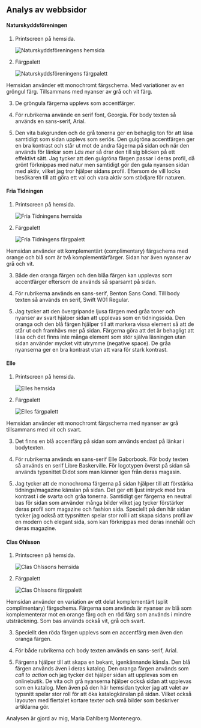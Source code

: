 ## Analys av webbsidor
<!--===============================-->

#### Naturskyddsföreningen

1. Printscreen på hemsida.

   ![Naturskyddsföreningens hemsida](img/analys/natur.jpg)

2. Färgpalett

   ![Naturskyddsföreningens färgpalett](img/analys/palettNatur.jpg)

Hemsidan använder ett monochromt färgschema. Med variationer av en gröngul färg. 
Tillsammans med nyanser av grå och vit färg. 

3. De gröngula färgerna upplevs som accentfärger.

4. För rubrikerna använde en serif font, Georgia. För body texten så används en sans-serif, Arial.

5. Den vita bakgrunden och de grå tonerna ger en behaglig ton för att läsa samtidigt som sidan 
upplevs som seriös. Den gulgröna accentfärgen ger en bra kontrast och står ut mot de andra 
fägerna på sidan och när den används för länkar som *Läs mer* så drar den till sig blicken på ett
effektivt sätt. Jag tycker att den gulgröna färgen passar i deras profil, då grönt förknippas med
natur men samtidigt gör den gula nyansen sidan med aktiv, vilket jag tror hjälper sidans profil. 
Eftersom de vill locka besökaren till att göra ett val och vara aktiv som stödjare för naturen.



#### Fria Tidningen

1. Printscreen på hemsida.

   ![Fria Tidningens hemsida](img/analys/fria.jpg)

2. Färgpalett

   ![Fria Tidningens färgpalett](img/analys/palettFria.jpg)
   
Hemsidan använder ett komplementärt (complimentary) färgschema med orange och blå som är två
komplementärfärger. Sidan har även nyanser av grå och vit. 

3. Både den oranga färgen och den blåa färgen kan upplevas som accentfärger eftersom de används 
så sparsamt på sidan.

4. För rubrikerna används en sans-serif, Benton Sans Cond. Till body texten så används en serif,
Swift W01 Regular.

5. Jag tycker att den övergripande ljusa färgen med gråa toner och nyanser av svart hjälper sidan
att upplevas som en tidningssida. Den oranga och den blå färgen hjälper till att markera vissa
element  så att de står ut och framhävs mer på sidan. Färgerna göra att det är behagligt att läsa
och det finns inte många element som stör själva läsningen utan sidan använder mycket vitt utrymme
(negative space). De gråa nyanserna ger en bra kontrast utan att vara för stark kontrast.



#### Elle

1. Printscreen på hemsida.

   ![Elles hemsida](img/analys/elle.jpg)

2. Färgpalett

   ![Elles färgpalett](img/analys/palettElle.jpg)
   
Hemsidan använder ett monochromt färgschema med nyanser av grå tillsammans med vit och svart. 

3. Det finns en blå accentfärg på sidan som används endast på länkar i bodytexten.

4. För rubrikerna används en sans-serif Elle Gaborbook. För body texten så används en serif Libre
Baskerville. För logotypen överst på sidan så används typsnittet Didot som man känner igen från
deras magasin.

5. Jag tycker att de monochroma färgerna på sidan hjälper till att förstärka tidnings/magazine
känslan på sidan. Det ger ett ljust intryck med bra kontrast i de svarta och gråa tonerna.
Samtidigt ger färgerna en neutral bas för sidan som använder många bilder vilket jag tycker
förstärker deras profil som magazine och fashion sida. Speciellt på den här sidan tycker jag också
att typsnitten spelar stor roll i att skapa sidans profil av en modern och elegant sida, som kan
förknippas med deras innehåll och deras magazine.



#### Clas Ohlsson

1. Printscreen på hemsida.

   ![Clas Ohlssons hemsida](img/analys/clasOhlsson.jpg)

2. Färgpalett

   ![Clas Ohlssons färgpalett](img/analys/palettClas.jpg)
   
Hemsidan använder en variation av ett delat komplementärt (split complimentary) färgschema. 
Färgerna som används är nyanser av blå som komplementerar mot en orange färg och en röd färg som
används i mindre utsträckning. Som bas används också vit, grå och svart. 

3. Speciellt den röda färgen upplevs som en accentfärg men även den oranga färgen. 

4. För både rubrikerna och body texten används en sans-serif, Arial.

5. Färgerna hjälper till att skapa en bekant, igenkännande känsla. Den blå färgen används även i
deras katalog. Den oranga färgen används som *call to action* och jag tycker det hjälper sidan att
upplevas som en onlinebutik. De vita och grå nyanserna hjälper också sidan att upplevas som en
katalog. Men även på den här hemsidan tycker jag att valet av typsnitt spelar stor roll för att öka
katalogkänslan på sidan. Vilket också layouten med flertalet kortare texter och små bilder som
beskriver artiklarna gör.



Analysen är gjord av mig, Maria Dahlberg Montenegro.



